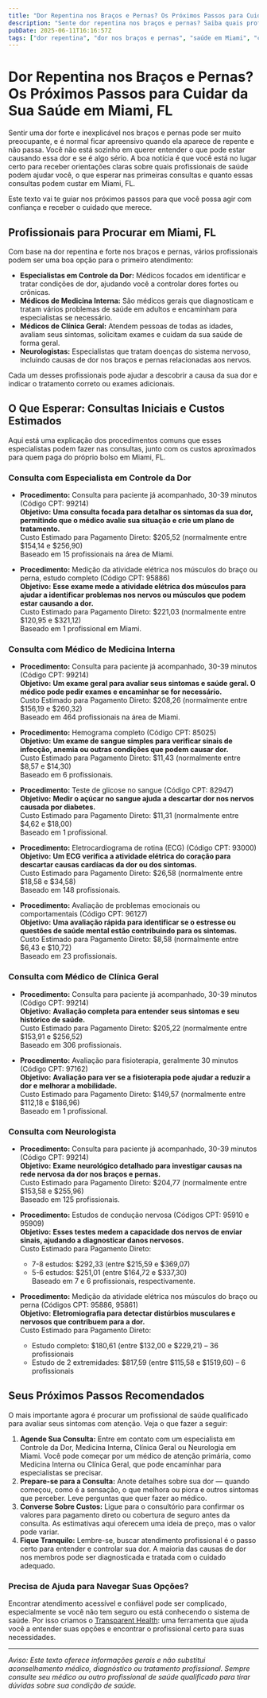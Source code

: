 ```yaml
---
title: "Dor Repentina nos Braços e Pernas? Os Próximos Passos para Cuidar da Sua Saúde em Miami, FL"
description: "Sente dor repentina nos braços e pernas? Saiba quais profissionais procurar, o que esperar e os custos estimados para o atendimento em Miami, FL."
pubDate: 2025-06-11T16:16:57Z
tags: ["dor repentina", "dor nos braços e pernas", "saúde em Miami", "controle da dor", "neurologia", "medicina interna", "clínica geral", "custos de saúde"]
---
```


# Dor Repentina nos Braços e Pernas? Os Próximos Passos para Cuidar da Sua Saúde em Miami, FL

Sentir uma dor forte e inexplicável nos braços e pernas pode ser muito preocupante, e é normal ficar apreensivo quando ela aparece de repente e não passa. Você não está sozinho em querer entender o que pode estar causando essa dor e se é algo sério. A boa notícia é que você está no lugar certo para receber orientações claras sobre quais profissionais de saúde podem ajudar você, o que esperar nas primeiras consultas e quanto essas consultas podem custar em Miami, FL.

Este texto vai te guiar nos próximos passos para que você possa agir com confiança e receber o cuidado que merece.

## Profissionais para Procurar em Miami, FL

Com base na dor repentina e forte nos braços e pernas, vários profissionais podem ser uma boa opção para o primeiro atendimento:

- **Especialistas em Controle da Dor:** Médicos focados em identificar e tratar condições de dor, ajudando você a controlar dores fortes ou crônicas.
- **Médicos de Medicina Interna:** São médicos gerais que diagnosticam e tratam vários problemas de saúde em adultos e encaminham para especialistas se necessário.
- **Médicos de Clínica Geral:** Atendem pessoas de todas as idades, avaliam seus sintomas, solicitam exames e cuidam da sua saúde de forma geral.
- **Neurologistas:** Especialistas que tratam doenças do sistema nervoso, incluindo causas de dor nos braços e pernas relacionadas aos nervos.

Cada um desses profissionais pode ajudar a descobrir a causa da sua dor e indicar o tratamento correto ou exames adicionais.

## O Que Esperar: Consultas Iniciais e Custos Estimados

Aqui está uma explicação dos procedimentos comuns que esses especialistas podem fazer nas consultas, junto com os custos aproximados para quem paga do próprio bolso em Miami, FL.

### Consulta com Especialista em Controle da Dor

- **Procedimento:** Consulta para paciente já acompanhado, 30-39 minutos (Código CPT: 99214)  
  **Objetivo:** **Uma consulta focada para detalhar os sintomas da sua dor, permitindo que o médico avalie sua situação e crie um plano de tratamento.**  
  Custo Estimado para Pagamento Direto: $205,52 (normalmente entre $154,14 e $256,90)  
  Baseado em 15 profissionais na área de Miami.

- **Procedimento:** Medição da atividade elétrica nos músculos do braço ou perna, estudo completo (Código CPT: 95886)  
  **Objetivo:** **Esse exame mede a atividade elétrica dos músculos para ajudar a identificar problemas nos nervos ou músculos que podem estar causando a dor.**  
  Custo Estimado para Pagamento Direto: $221,03 (normalmente entre $120,95 e $321,12)  
  Baseado em 1 profissional em Miami.

### Consulta com Médico de Medicina Interna

- **Procedimento:** Consulta para paciente já acompanhado, 30-39 minutos (Código CPT: 99214)  
  **Objetivo:** **Um exame geral para avaliar seus sintomas e saúde geral. O médico pode pedir exames e encaminhar se for necessário.**  
  Custo Estimado para Pagamento Direto: $208,26 (normalmente entre $156,19 e $260,32)  
  Baseado em 464 profissionais na área de Miami.

- **Procedimento:** Hemograma completo (Código CPT: 85025)  
  **Objetivo:** **Um exame de sangue simples para verificar sinais de infecção, anemia ou outras condições que podem causar dor.**  
  Custo Estimado para Pagamento Direto: $11,43 (normalmente entre $8,57 e $14,30)  
  Baseado em 6 profissionais.

- **Procedimento:** Teste de glicose no sangue (Código CPT: 82947)  
  **Objetivo:** **Medir o açúcar no sangue ajuda a descartar dor nos nervos causada por diabetes.**  
  Custo Estimado para Pagamento Direto: $11,31 (normalmente entre $4,62 e $18,00)  
  Baseado em 1 profissional.

- **Procedimento:** Eletrocardiograma de rotina (ECG) (Código CPT: 93000)  
  **Objetivo:** **Um ECG verifica a atividade elétrica do coração para descartar causas cardíacas da dor ou dos sintomas.**  
  Custo Estimado para Pagamento Direto: $26,58 (normalmente entre $18,58 e $34,58)  
  Baseado em 148 profissionais.

- **Procedimento:** Avaliação de problemas emocionais ou comportamentais (Código CPT: 96127)  
  **Objetivo:** **Uma avaliação rápida para identificar se o estresse ou questões de saúde mental estão contribuindo para os sintomas.**  
  Custo Estimado para Pagamento Direto: $8,58 (normalmente entre $6,43 e $10,72)  
  Baseado em 23 profissionais.

### Consulta com Médico de Clínica Geral

- **Procedimento:** Consulta para paciente já acompanhado, 30-39 minutos (Código CPT: 99214)  
  **Objetivo:** **Avaliação completa para entender seus sintomas e seu histórico de saúde.**  
  Custo Estimado para Pagamento Direto: $205,22 (normalmente entre $153,91 e $256,52)  
  Baseado em 306 profissionais.

- **Procedimento:** Avaliação para fisioterapia, geralmente 30 minutos (Código CPT: 97162)  
  **Objetivo:** **Avaliação para ver se a fisioterapia pode ajudar a reduzir a dor e melhorar a mobilidade.**  
  Custo Estimado para Pagamento Direto: $149,57 (normalmente entre $112,18 e $186,96)  
  Baseado em 1 profissional.

### Consulta com Neurologista

- **Procedimento:** Consulta para paciente já acompanhado, 30-39 minutos (Código CPT: 99214)  
  **Objetivo:** **Exame neurológico detalhado para investigar causas na rede nervosa da dor nos braços e pernas.**  
  Custo Estimado para Pagamento Direto: $204,77 (normalmente entre $153,58 e $255,96)  
  Baseado em 125 profissionais.

- **Procedimento:** Estudos de condução nervosa (Códigos CPT: 95910 e 95909)  
  **Objetivo:** **Esses testes medem a capacidade dos nervos de enviar sinais, ajudando a diagnosticar danos nervosos.**  
  Custo Estimado para Pagamento Direto:  
  - 7-8 estudos: $292,33 (entre $215,59 e $369,07)  
  - 5-6 estudos: $251,01 (entre $164,72 e $337,30)  
  Baseado em 7 e 6 profissionais, respectivamente.

- **Procedimento:** Medição da atividade elétrica nos músculos do braço ou perna (Códigos CPT: 95886, 95861)  
  **Objetivo:** **Eletromiografia para detectar distúrbios musculares e nervosos que contribuem para a dor.**  
  Custo Estimado para Pagamento Direto:  
  - Estudo completo: $180,61 (entre $132,00 e $229,21) – 36 profissionais  
  - Estudo de 2 extremidades: $817,59 (entre $115,58 e $1519,60) – 6 profissionais

## Seus Próximos Passos Recomendados

O mais importante agora é procurar um profissional de saúde qualificado para avaliar seus sintomas com atenção. Veja o que fazer a seguir:

1. **Agende Sua Consulta:** Entre em contato com um especialista em Controle da Dor, Medicina Interna, Clínica Geral ou Neurologia em Miami. Você pode começar por um médico de atenção primária, como Medicina Interna ou Clínica Geral, que pode encaminhar para especialistas se precisar.
2. **Prepare-se para a Consulta:** Anote detalhes sobre sua dor — quando começou, como é a sensação, o que melhora ou piora e outros sintomas que perceber. Leve perguntas que quer fazer ao médico.
3. **Converse Sobre Custos:** Ligue para o consultório para confirmar os valores para pagamento direto ou cobertura de seguro antes da consulta. As estimativas aqui oferecem uma ideia de preço, mas o valor pode variar.
4. **Fique Tranquilo:** Lembre-se, buscar atendimento profissional é o passo certo para entender e controlar sua dor. A maioria das causas de dor nos membros pode ser diagnosticada e tratada com o cuidado adequado.

### Precisa de Ajuda para Navegar Suas Opções?

Encontrar atendimento acessível e confiável pode ser complicado, especialmente se você não tem seguro ou está conhecendo o sistema de saúde. Por isso criamos o [Transparent Health](https://transparenthealth.ai): uma ferramenta que ajuda você a entender suas opções e encontrar o profissional certo para suas necessidades.

---

*Aviso: Este texto oferece informações gerais e não substitui aconselhamento médico, diagnóstico ou tratamento profissional. Sempre consulte seu médico ou outro profissional de saúde qualificado para tirar dúvidas sobre sua condição de saúde.*

